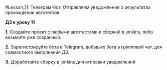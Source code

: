 #Lesson_11: Телеграм-бот. Отправляем уведомления о результатах прохождении автотестов

**ДЗ к уроку 11**

**1.** Создайте проект с любыми автотестами и сборкой в jenkins, либо возьмите уже созданный.

**2.** Зарегистрируйте бота в Telegram, добавьте бота в групповой чат, для совместного выполнения ДЗ.

**3.** Доработайте сборку в jenkins для отправки уведомлений
